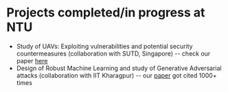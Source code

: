 # Projects completed/in progress at NTU
- Study of UAVs: Exploiting vulnerabilities and potential security countermeasures (collaboration with SUTD, Singapore) -- check our paper [here](https://ieeexplore.ieee.org/abstract/document/8326960)
- Design of Robust Machine Learning and study of Generative Adversarial attacks (collaboration with IIT Kharagpur) -- our [paper](https://github.com/vdeycs/NTU-Projects.git) got cited 1000+ times
